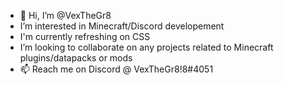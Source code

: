 - 👋 Hi, I’m @VexTheGr8
- I’m interested in Minecraft/Discord developement
- I'm currently refreshing on CSS
- I’m looking to collaborate on any projects related to Minecraft plugins/datapacks or mods
- 📫 Reach me on Discord @ VexTheGr8!8#4051
